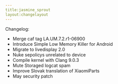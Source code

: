 ```yaml
---
title:jasmine_sprout
layout:changelayout
---
```


Changelog:
* Merge caf tag LA.UM.7.2.r1-06900
* Introduce Simple Low Memory Killer for Android
* Migrate to livedisplay 2.0
* Nuke sepolicys unrelated to device
* Compile kernel with Clang 9.0.3
* Mute Storaged logcat spam
* Improve Slovak translation of XiaomiParts
* May security patch

